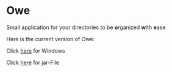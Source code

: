# Owe
Small application for your directories to be **o**rganized **w**ith **e**ase


Here is the current version of Owe:

Click [here](https://drive.google.com/open?id=1UvVex-bH5qI4jI64XeNwX2AFlBKjzmEm) for Windows

Click [here](https://drive.google.com/open?id=1nmpje3LLSQcG3PkfRMiX48EhASxZOoBF) for jar-File
